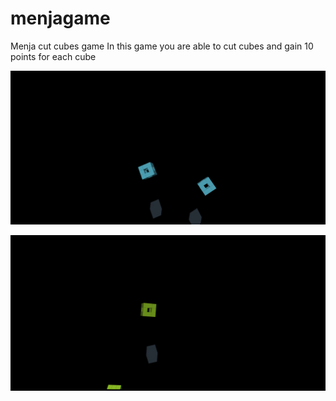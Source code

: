 # menjagame
Menja cut cubes game
In this game you are able to cut cubes and gain 10 points for each cube

![](images/Screenshot%202021-10-22%20at%2017-28-37%20Document.png)

![](images/Screenshot%202021-10-22%20at%2017-28-59%20Document.png)
